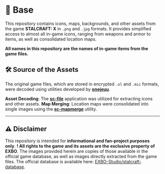 # 🧷 Base
This repository contains icons, maps, backgrounds, and other assets from the game **STALCRAFT: X** in `.png` and `.jpg` formats. It provides simplified access to almost all in-game icons, ranging from weapons and armor to items, as well as consolidated location maps.

**All names in this repository are the names of in-game items from the game files.**

## 🛠️ Source of the Assets
The original game files, which are stored in encrypted `.ol` and `.mic` formats, were decoded using utilities developed by [**onejeuu**](https://github.com/onejeuu).

**Asset Decoding**: The **[sc-file](https://github.com/onejeuu/sc-file)** application was utilized for extracting icons and other assets.
**Map Merging**: Location maps were consolidated into single images using the **[sc-mapmerge](https://github.com/onejeuu/sc-mapmerge)** utility.

---
## ⚠️ Disclaimer
This repository is intended for **informational and fan-project purposes only**. **! All rights to the game and its assets are the exclusive property of EXBO**. The images provided herein are copies of those available in the official game database, as well as images directly extracted from the game files. The official database is available here: [EXBO-Studio/stalcraft-database](https://github.com/EXBO-Studio/stalcraft-database).
